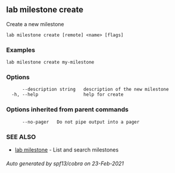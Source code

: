 ## lab milestone create

Create a new milestone

```
lab milestone create [remote] <name> [flags]
```

### Examples

```
lab milestone create my-milestone
```

### Options

```
      --description string   description of the new milestone
  -h, --help                 help for create
```

### Options inherited from parent commands

```
      --no-pager   Do not pipe output into a pager
```

### SEE ALSO

* [lab milestone](lab_milestone.md)	 - List and search milestones

###### Auto generated by spf13/cobra on 23-Feb-2021
